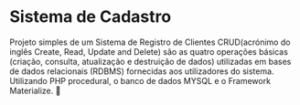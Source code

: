 # Sistema de Cadastro

Projeto simples de um Sistema de Registro de Clientes CRUD(acrónimo do inglês Create, Read, Update and Delete) são as quatro operações básicas (criação, consulta, atualização e destruição de dados) utilizadas em bases de dados relacionais (RDBMS) fornecidas aos utilizadores do sistema. Utilizando PHP procedural, o banco de dados MYSQL e o Framework Materialize. :elephant: 

